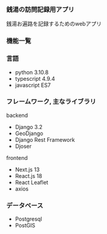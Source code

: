 ### 銭湯の訪問記録用アプリ
銭湯お遍路を記録するためのwebアプリ

### 機能一覧


### 言語
- python 3.10.8
- typescript 4.9.4
- javascript ES7

### フレームワーク, 主なライブラリ
backend
- Django 3.2
- GeoDjango
- Django Rest Framework
- Djoser

frontend
- Next.js 13
- React.js 18
- React Leaflet
- axios

### データベース
- Postgresql
- PostGIS